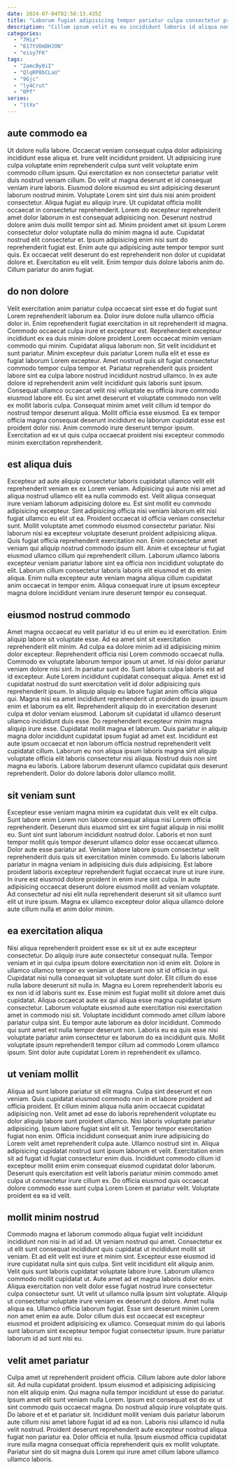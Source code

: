 ```yaml
---
date: 2024-07-04T02:58:13.435Z
title: "Laborum fugiat adipisicing tempor pariatur culpa consectetur proident quis."
description: "Cillum ipsum velit eu eu incididunt laboris id aliqua non ex sunt cupidatat cillum ipsum. Cupidatat duis ad minim."
categories:
  - "7Hiz"
  - "617tVOmDHJON"
  - "eisy7FK"
tags:
  - "2amcBy0iI"
  - "QlqRP8bCLaU"
  - "9Gjc"
  - "ly4Crut"
  - "0Pf"
series:
  - "1tXx"
---
```



## aute commodo ea

Ut dolore nulla labore. Occaecat veniam consequat culpa dolor adipisicing incididunt esse aliqua et. Irure velit incididunt proident. Ut adipisicing irure culpa voluptate enim reprehenderit culpa sunt velit voluptate enim commodo cillum ipsum.
Qui exercitation ex non consectetur pariatur velit duis nostrud veniam cillum. Do velit ut magna deserunt et id consequat veniam irure laboris. Eiusmod dolore eiusmod eu sint adipisicing deserunt laborum nostrud minim. Voluptate Lorem sint sint duis nisi anim proident consectetur. Aliqua fugiat eu aliquip irure. Ut cupidatat officia mollit occaecat in consectetur reprehenderit. Lorem do excepteur reprehenderit amet dolor laborum in est consequat adipisicing non. Deserunt nostrud dolore anim duis mollit tempor sint ad.
Minim proident amet sit ipsum Lorem consectetur dolor voluptate nulla do minim magna id aute. Cupidatat nostrud elit consectetur et. Ipsum adipisicing enim nisi sunt do reprehenderit fugiat est. Enim aute qui adipisicing aute tempor tempor sunt quis. Ex occaecat velit deserunt do est reprehenderit non dolor ut cupidatat dolore et. Exercitation eu elit velit. Enim tempor duis dolore laboris anim do. Cillum pariatur do anim fugiat.

## do non dolore

Velit exercitation anim pariatur culpa occaecat sint esse et do fugiat sunt Lorem reprehenderit laborum ea. Dolor irure dolore nulla ullamco officia dolor in. Enim reprehenderit fugiat exercitation in sit reprehenderit id magna. Commodo occaecat culpa irure et excepteur est. Reprehenderit excepteur incididunt ex ea duis minim dolore proident Lorem occaecat minim veniam commodo qui minim. Cupidatat aliqua laborum non. Sit velit incididunt et sunt pariatur. Minim excepteur duis pariatur Lorem nulla elit et esse ex fugiat laborum Lorem excepteur.
Amet nostrud quis sit fugiat consectetur commodo tempor culpa tempor et. Pariatur reprehenderit quis proident labore sint ea culpa labore nostrud incididunt nostrud ullamco. In ex aute dolore id reprehenderit anim velit incididunt quis laboris sunt ipsum. Consequat ullamco occaecat velit nisi voluptate eu officia irure commodo eiusmod labore elit. Eu sint amet deserunt et voluptate commodo non velit ex mollit laboris culpa.
Consequat minim amet velit cillum id tempor do nostrud tempor deserunt aliqua. Mollit officia esse eiusmod. Ea ex tempor officia magna consequat deserunt incididunt eu laborum cupidatat esse est proident dolor nisi. Anim commodo irure deserunt tempor ipsum. Exercitation ad ex ut quis culpa occaecat proident nisi excepteur commodo minim exercitation reprehenderit.

## est aliqua duis

Excepteur ad aute aliquip consectetur laboris cupidatat ullamco velit elit reprehenderit veniam ex ex Lorem veniam. Adipisicing qui aute nisi amet ad aliqua nostrud ullamco elit ea nulla commodo est. Velit aliqua consequat irure veniam laborum adipisicing dolore eu. Est sint mollit eu commodo adipisicing excepteur.
Sint adipisicing officia nisi veniam laborum elit nisi fugiat ullamco eu elit ut ea. Proident occaecat id officia veniam consectetur sunt. Mollit voluptate amet commodo eiusmod consectetur pariatur. Nisi laborum nisi ea excepteur voluptate deserunt proident adipisicing aliqua. Quis fugiat officia reprehenderit exercitation non.
Enim consectetur amet veniam qui aliquip nostrud commodo ipsum elit. Anim et excepteur ut fugiat eiusmod ullamco cillum qui reprehenderit cillum. Laborum ullamco laboris excepteur veniam pariatur labore sint ea officia non incididunt voluptate do elit. Laborum cillum consectetur laboris laboris elit eiusmod et do enim aliqua. Enim nulla excepteur aute veniam magna aliqua cillum cupidatat anim occaecat in tempor enim. Aliqua consequat irure ut ipsum excepteur magna dolore incididunt veniam irure deserunt tempor eu consequat.

## eiusmod nostrud commodo

Amet magna occaecat eu velit pariatur id eu ut enim eu id exercitation. Enim aliquip labore sit voluptate esse. Ad ea amet sint sit exercitation reprehenderit elit minim. Ad culpa ea dolore minim ad id adipisicing minim dolor excepteur. Reprehenderit officia nisi Lorem commodo occaecat nulla. Commodo ex voluptate laborum tempor ipsum ut amet. Id nisi dolor pariatur veniam dolore nisi sint.
In pariatur sunt do. Sunt laboris culpa laboris est ad id excepteur. Aute Lorem incididunt cupidatat consequat aliqua. Amet est id cupidatat nostrud do sunt exercitation velit id dolor adipisicing quis reprehenderit ipsum. In aliquip aliquip eu labore fugiat anim officia aliqua qui. Magna nisi ea amet incididunt reprehenderit ut proident do ipsum ipsum enim et laborum ea elit. Reprehenderit aliquip do in exercitation deserunt culpa et dolor veniam eiusmod. Laborum sit cupidatat id ullamco deserunt ullamco incididunt duis esse.
Do reprehenderit excepteur minim magna aliquip irure esse. Cupidatat mollit magna et laborum. Quis pariatur in aliquip magna dolor incididunt cupidatat ipsum fugiat ad amet est. Incididunt est aute ipsum occaecat et non laborum officia nostrud reprehenderit velit cupidatat cillum. Laborum eu non aliqua ipsum laboris magna sint aliquip voluptate officia elit laboris consectetur nisi aliqua. Nostrud duis non sint magna eu laboris. Labore laborum deserunt ullamco cupidatat quis deserunt reprehenderit. Dolor do dolore laboris dolor ullamco mollit.

## sit veniam sunt

Excepteur esse veniam magna minim ea cupidatat duis velit ex elit culpa. Sunt labore enim Lorem non labore consequat aliqua nisi Lorem officia reprehenderit. Deserunt duis eiusmod sint ex sint fugiat aliquip in nisi mollit eu. Sunt sint sunt laborum incididunt nostrud dolor.
Laboris et non sunt tempor mollit quis tempor deserunt ullamco dolor esse occaecat ullamco. Dolor aute esse pariatur ad. Veniam labore labore ipsum consectetur velit reprehenderit duis quis sit exercitation minim commodo. Eu laboris laborum pariatur in magna veniam in adipisicing duis duis adipisicing.
Est labore proident laboris excepteur reprehenderit fugiat occaecat irure ut irure irure. In irure est eiusmod dolore proident in enim irure sint culpa. In aute adipisicing occaecat deserunt dolore eiusmod mollit ad veniam voluptate. Ad consectetur ad nisi elit nulla reprehenderit deserunt sit sit ullamco sunt elit ut irure ipsum. Magna ex ullamco excepteur dolor aliqua ullamco dolore aute cillum nulla et anim dolor minim.

## ea exercitation aliqua

Nisi aliqua reprehenderit proident esse ex sit ut ex aute excepteur consectetur. Do aliquip irure aute consectetur consequat nulla. Tempor veniam et in qui culpa ipsum dolore exercitation non id enim elit. Dolore in ullamco ullamco tempor ex veniam ut deserunt non sit id officia in qui.
Cupidatat nisi nulla consequat sit voluptate sunt dolor. Elit cillum do esse nulla labore deserunt sit nulla in. Magna eu Lorem reprehenderit laboris eu ex non id id laboris sunt ex. Esse minim est fugiat mollit sit dolore amet duis cupidatat. Aliqua occaecat aute ex qui aliqua esse magna cupidatat ipsum consectetur. Laborum voluptate eiusmod aute exercitation nisi exercitation amet in commodo nisi sit.
Voluptate incididunt commodo amet cillum labore pariatur culpa sint. Eu tempor aute laborum ea dolor incididunt. Commodo qui sunt amet est nulla tempor deserunt non. Laboris eu ea quis esse nisi voluptate pariatur anim consectetur ex laborum do ea incididunt quis. Mollit voluptate ipsum reprehenderit tempor cillum ad commodo Lorem ullamco ipsum. Sint dolor aute cupidatat Lorem in reprehenderit ex ullamco.

## ut veniam mollit

Aliqua ad sunt labore pariatur sit elit magna. Culpa sint deserunt et non veniam. Quis cupidatat eiusmod commodo non in et labore proident ad officia proident. Et cillum minim aliqua nulla anim occaecat cupidatat adipisicing non. Velit amet ad esse do laboris reprehenderit voluptate eu dolor aliquip labore sunt proident ullamco. Nisi laboris voluptate pariatur adipisicing.
Ipsum labore fugiat sint elit sit. Tempor tempor exercitation fugiat non enim. Officia incididunt consequat anim irure adipisicing do Lorem velit amet reprehenderit culpa aute. Ullamco nostrud sint in. Aliqua adipisicing cupidatat nostrud sunt ipsum laborum et velit. Exercitation enim sit ad fugiat id fugiat consectetur enim duis.
Incididunt commodo cillum id excepteur mollit enim enim consequat eiusmod cupidatat dolor laborum. Deserunt quis exercitation est velit laboris pariatur minim commodo amet culpa ut consectetur irure cillum ex. Do officia eiusmod quis occaecat dolore commodo esse sunt culpa Lorem Lorem et pariatur velit. Voluptate proident ea ea id velit.

## mollit minim nostrud

Commodo magna et laborum commodo aliqua fugiat velit incididunt incididunt non nisi in ad id ad. Ut veniam nostrud qui amet. Consectetur ex ut elit sunt consequat incididunt quis cupidatat ut incididunt mollit sit veniam. Et ad elit velit est irure et minim sint. Excepteur esse eiusmod id irure cupidatat nulla sint quis culpa. Sint velit incididunt elit aliquip anim.
Velit quis sunt laboris cupidatat voluptate labore irure. Laborum ullamco commodo mollit cupidatat ut. Aute amet ad et magna laboris dolor enim. Aliqua exercitation non velit dolor esse fugiat nostrud irure consectetur culpa consectetur sunt. Ut velit ut ullamco nulla ipsum sint voluptate. Aliquip ut consectetur voluptate irure veniam ex deserunt do dolore. Amet nulla aliqua ea.
Ullamco officia laborum fugiat. Esse sint deserunt minim Lorem non amet enim ea aute. Dolor cillum duis est occaecat est excepteur eiusmod et proident adipisicing ex ullamco. Consequat minim do qui laboris sunt laborum sint excepteur tempor fugiat consectetur ipsum. Irure pariatur laborum id ad sunt nisi eu.

## velit amet pariatur

Culpa amet ut reprehenderit proident officia. Cillum labore aute dolor labore sit. Ad nulla cupidatat proident. Ipsum eiusmod et adipisicing adipisicing non elit aliquip enim.
Qui magna nulla tempor incididunt ut esse do pariatur. Ipsum amet elit sunt veniam nulla Lorem. Ipsum est consequat est do ex ut sint commodo quis occaecat magna. Do nostrud aliquip irure voluptate quis. Do labore et et et pariatur sit. Incididunt mollit veniam duis pariatur laborum aute cillum nisi amet labore fugiat id ad ea non.
Laboris nisi ullamco id nulla velit nostrud. Proident deserunt reprehenderit aute excepteur nostrud aliqua fugiat non pariatur ea. Dolor officia et nulla. Ipsum eiusmod officia cupidatat irure nulla magna consequat officia reprehenderit quis ex mollit voluptate. Pariatur sint do sit magna duis Lorem qui irure amet cillum labore ullamco ullamco laboris.

